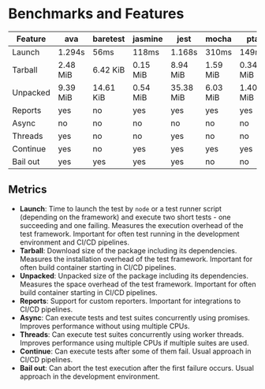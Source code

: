 # Benchmarks and Features

| Feature  | ava       | baretest  | jasmine   | jest      | mocha     | pta       | tap       | tape      | tehanu    | teru      | test      | uvu       | zora      |
| -------- | --------- | --------- | --------- | --------- | --------- | --------- | --------- | --------- | --------- | --------- | --------- | --------- | --------- |
| Launch   |    1.294s |      56ms |     118ms |    1.168s |     310ms |     149ms |     505ms |     219ms |      48ms |      71ms |      56ms |     126ms |      60ms |
| Tarball  |  2.48 MiB |  6.42 KiB |  0.15 MiB |  8.94 MiB |  1.59 MiB |  0.34 MiB |  7.80 MiB |  0.56 MiB |  1.81 KiB | 14.51 KiB |  0.16 MiB |  0.14 MiB | 20.83 KiB |
| Unpacked |  9.39 MiB | 14.61 KiB |  0.54 MiB | 35.38 MiB |  6.03 MiB |  1.40 MiB | 34.79 MiB |  2.58 MiB |  1.81 KiB | 14.51 KiB |  1.64 MiB |  0.48 MiB |  0.10 MiB |
| Reports  |    yes    |     no    |    yes    |    yes    |    yes    |    yes    |    yes    |    yes    |    yes    |    yes    |    yes    |    yes    |    yes    |
| Async    |     no    |     no    |     no    |     no    |     no    |     no    |     no    |     no    |    yes    |    yes    |     no    |     no    |     no    |
| Threads  |    yes    |     no    |     no    |    yes    |     no    |     no    |     no    |     no    |     no    |     no    |     no    |     no    |     no    |
| Continue |    yes    |     no    |    yes    |    yes    |    yes    |    yes    |    yes    |    yes    |    yes    |    yes    |    yes    |    yes    |    yes    |
| Bail out |    yes    |    yes    |    yes    |    yes    |     no    |     no    |     no    |     no    |    yes    |    yes    |     no    |     no    |     no    |

## Metrics

* **Launch**: Time to launch the test by `node` or a test runner script (depending on the framework) and execute two short tests - one succeeding and one failing. Measures the execution overhead of the test framework. Important for often test running in the development environment and CI/CD pipelines.
* **Tarball**: Download size of the package including its dependencies. Measures the installation overhead of the test framework. Important for often build container starting in CI/CD pipelines.
* **Unpacked**: Unpacked size of the package including its dependencies. Measures the space overhead of the test framework. Important for often build container starting in CI/CD pipelines.
* **Reports**: Support for custom reporters. Important for integrations to CI/CD pipelines.
* **Async**: Can execute tests and test suites concurrently using promises. Improves performance without using multiple CPUs.
* **Threads**: Can execute test suites concurrently using worker threads. Improves performance using multiple CPUs if multiple suites are used.
* **Continue**: Can execute tests after some of them fail. Usual approach in CI/CD pipelines.
* **Bail out**: Can abort the test execution after the first failure occurs. Usual approach in the development environment.
